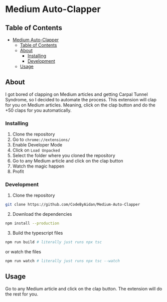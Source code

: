 # Medium Auto-Clapper

## Table of Contents

-   [Medium Auto-Clapper](#medium-auto-clapper)
    -   [Table of Contents](#table-of-contents)
    -   [About ](#about-)
        -   [Installing](#installing)
        -   [Development](#development)
    -   [Usage ](#usage-)

## About <a name = "about"></a>

I got bored of clapping on Medium articles and getting Carpal Tunnel Syndrome, so I decided to automate the process. This extension will clap for you on Medium articles. Meaning, click on the clap button and do the +50 claps for you automatically.

### Installing

1. Clone the repository
2. Go to `chrome://extensions/`
3. Enable Developer Mode
4. Click on `Load Unpacked`
5. Select the folder where you cloned the repository
6. Go to any Medium article and click on the clap button
7. Watch the magic happen
8. Profit

### Development

1. Clone the repository

```bash
git clone https://github.com/CodeByAidan/Medium-Auto-Clapper
```

2. Download the dependencies

```bash
npm install --production
```

3. Build the typescript files

```bash
npm run build # literally just runs npx tsc
```

or watch the files

```bash
npm run watch # literally just runs npx tsc --watch
```

## Usage <a name = "usage"></a>

Go to any Medium article and click on the clap button. The extension will do the rest for you.
